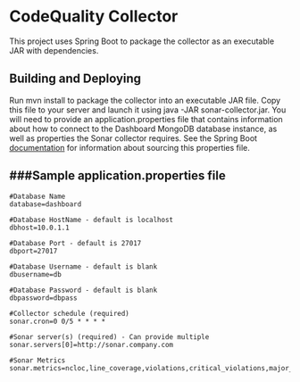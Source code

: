 CodeQuality Collector
=================

This project uses Spring Boot to package the collector as an executable JAR with dependencies.

Building and Deploying
--------------------------------------

Run mvn install to package the collector into an executable JAR file. Copy this file to your server and launch it using
java -JAR sonar-collector.jar. You will need to provide an application.properties file that contains information about how
to connect to the Dashboard MongoDB database instance, as well as properties the Sonar collector requires. See
the Spring Boot [documentation](http://docs.spring.io/spring-boot/docs/current-SNAPSHOT/reference/htmlsingle/#boot-features-external-config-application-property-files)
for information about sourcing this properties file.

###Sample application.properties file
--------------------------------------

    #Database Name
    database=dashboard

    #Database HostName - default is localhost
    dbhost=10.0.1.1

    #Database Port - default is 27017
    dbport=27017

    #Database Username - default is blank
    dbusername=db

    #Database Password - default is blank
    dbpassword=dbpass

    #Collector schedule (required)
    sonar.cron=0 0/5 * * * *

    #Sonar server(s) (required) - Can provide multiple
    sonar.servers[0]=http://sonar.company.com

    #Sonar Metrics
    sonar.metrics=ncloc,line_coverage,violations,critical_violations,major_violations,blocker_violations,sqale_index,test_success_density,test_failures,test_errors,tests
